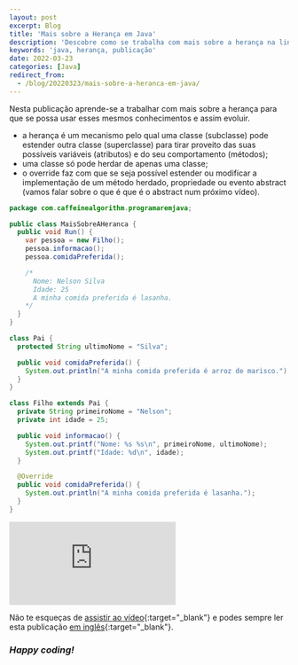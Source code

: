 ```yaml
---
layout: post
excerpt: Blog
title: 'Mais sobre a Herança em Java'
description: 'Descobre como se trabalha com mais sobre a herança na linguagem de programação Java. Obtém respostas às tuas dúvidas com a teoria e os exemplos apresentados.'
keywords: 'java, herança, publicação'
date: 2022-03-23
categories: [Java]
redirect_from:
  - /blog/20220323/mais-sobre-a-heranca-em-java/
---
```


Nesta publicação aprende-se a trabalhar com mais sobre a herança para que se possa usar esses mesmos conhecimentos e assim evoluir.

- a herança é um mecanismo pelo qual uma classe (subclasse) pode estender outra classe (superclasse) para tirar proveito das suas possíveis variáveis (atributos) e do seu comportamento (métodos);
- uma classe só pode herdar de apenas uma classe;
- o override faz com que se seja possível estender ou modificar a implementação de um método herdado, propriedade ou evento abstract (vamos falar sobre o que é que é o abstract num próximo vídeo).

```java
package com.caffeinealgorithm.programaremjava;

public class MaisSobreAHeranca {
  public void Run() {
    var pessoa = new Filho();
    pessoa.informacao();
    pessoa.comidaPreferida();

    /*
      Nome: Nelson Silva
      Idade: 25
      A minha comida preferida é lasanha.
    */
  }
}

class Pai {
  protected String ultimoNome = "Silva";

  public void comidaPreferida() {
    System.out.println("A minha comida preferida é arroz de marisco.");
  }
}

class Filho extends Pai {
  private String primeiroNome = "Nelson";
  private int idade = 25;

  public void informacao() {
    System.out.printf("Nome: %s %s\n", primeiroNome, ultimoNome);
    System.out.printf("Idade: %d\n", idade);
  }

  @Override
  public void comidaPreferida() {
    System.out.println("A minha comida preferida é lasanha.");
  }
}
```

<div class="video-container">
  <iframe src="https://www.youtube.com/embed/ae31OWVVtNw" frameborder="0" allowfullscreen></iframe>
</div>

Não te esqueças de [assistir ao vídeo](https://youtu.be/ae31OWVVtNw){:target="\_blank"} e podes sempre ler esta publicação [em inglês](https://nelsonsilvadev.com/blog/more-about-inheritance-in-java/){:target="\_blank"}.

### _Happy coding!_
